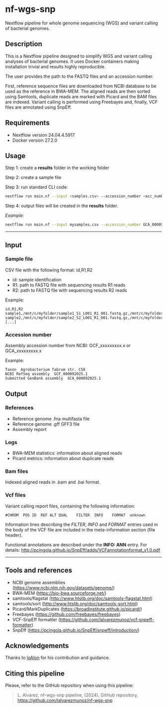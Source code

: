 # nf-wgs-snp
Nextflow pipeline for whole genome sequencing (WGS) and variant calling of bacterial genomes.


## Description

This is a Nextflow pipeline designed to simplify WGS and variant calling analyses of bacterial genomes. It uses Docker containers making installation trivial and results highly reproducible.

The user provides the path to the FASTQ files and an accession number.

First, reference sequence files are downloaded from NCBI database to be used as the reference in BWA-MEM. The aligned reads are then sorted using Samtools, duplicate reads are marked with Picard and the BAM files are indexed. Variant calling is performed using Freebayes and, finally, VCF files are annotated using SnpEff.


## Requirements

- Nextflow version 24.04.4.5917
- Docker version 27.2.0


## Usage

Step 1: create a **results** folder in the working folder

Step 2: create a sample file

Step 3: run standard CLI code:

```bash
nextflow run main.nf --input <samples.csv> --accession_number <acc_number> --profile prod -resume
```

Step 4: output files will be created in the **results** folder.

*Example:*

```bash
nextflow run main.nf --input mysamples.csv --accession_number GCA_000092025.1 --profile prod -resume
```

---

## Input

### Sample file

CSV file with the following format:
id,R1,R2

- id: sample identification
- R1: path to FASTQ file with sequencing results R1 reads
- R2: path to FASTQ file with sequencing results R2 reads

Example:

```
id,R1,R2
sample1,/mnt/c/myfolder/sample1_S1_L001_R1_001.fastq.gz,/mnt/c/myfolder/sample1_S1_L001_R2_001.fastq.gz
sample2,/mnt/c/myfolder/sample2_S2_L001_R1_001.fastq.gz,/mnt/c/myfolder/sample2_S2_L001_R2_001.fastq.gz
[...]
```

### Accession number

Assembly accession number from NCBI: GCF_xxxxxxxxx.x or GCA_xxxxxxxxx.x

Example:

```
Taxon  Agrobacterium fabrum str. C58
NCBI RefSeq assembly  GCF_000092025.1
Submitted GenBank assembly  GCA_000092025.1
```


## Output

### References

- Reference genome .fna multifasta file
- Reference genome .gff GFF3 file
- Assembly report

### Logs

- BWA-MEM statistics: information about aligned reads
- Picard metrics: information about duplicate reads

### Bam files

Indexed aligned reads in .bam and .bai format.

### Vcf files

Variant calling report files, containing the following information:

```
#CHROM	POS	ID	REF	ALT	QUAL    FILTER	INFO	FORMAT	unknown
```

Information lines describing the *FILTER*, *INFO* and *FORMAT* entries used in the body of the VCF file are included in the meta-information section (file header).

Functional annotations are described under the **INFO: ANN** entry. For details: http://pcingola.github.io/SnpEff/adds/VCFannotationformat_v1.0.pdf

---

## Tools and references

- NCBI genome assemblies (https://www.ncbi.nlm.nih.gov/datasets/genome/)
- BWA-MEM (https://bio-bwa.sourceforge.net/)
- samtools/flagstat (http://www.htslib.org/doc/samtools-flagstat.html)
- samtools/sort (http://www.htslib.org/doc/samtools-sort.html)
- Picard/MarkDuplicates (https://broadinstitute.github.io/picard/)
- Freebayes (https://github.com/freebayes/freebayes)
- VCF-SnpEff formatter (https://github.com/lalvarezmunoz/vcf-snpeff-formatter)
- SnpEff (https://pcingola.github.io/SnpEff/snpeff/introduction/)


## Acknowledgements

Thanks to [loAlon](https://github.com/loalon) for his contribution and guidance.


## Citing this pipeline

Please, refer to the GitHub repository when using this pipeline:

> L. Alvarez, nf-wgs-snp pipeline, (2024), GitHub repository, https://github.com/lalvarezmunoz/nf-wgs-snp
